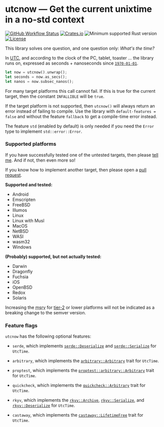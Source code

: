 # utcnow — Get the current unixtime in a no-std context

[![GitHub Workflow Status](https://img.shields.io/github/workflow/status/Kijewski/utcnow/CI?logo=github)](https://github.com/Kijewski/utcnow/actions/workflows/ci.yml)
[![Crates.io](https://img.shields.io/crates/v/utcnow?logo=rust)](https://crates.io/crates/utcnow)
![Minimum supported Rust version](https://img.shields.io/badge/rustc-1.48-important?logo=rust "Minimum Supported Rust Version")
[![License](https://img.shields.io/crates/l/utcnow?color=informational&logo=apache)](/LICENSE.md)

This library solves one question, and one question only: *What's the time?*

In [UTC](https://en.wikipedia.org/w/index.php?title=Coordinated_Universal_Time&oldid=1099753328 "Coordinated Universal Time"), and
according to the clock of the PC, tablet, toaster … the library runs on,
expressed as seconds + nanoseconds since [`1970-01-01`](https://en.wikipedia.org/w/index.php?title=Unix_time&oldid=1099912565 "Unix time").

```rust
let now = utcnow().unwrap();
let seconds = now.as_secs();
let nanos = now.subsec_nanos();
```

For many target platforms this call cannot fail.
If this is true for the current target, then the constant `INFALLIBLE` will be `true`.

If the target platform is not supported, then `utcnow()` will always return an error instead of failing to compile.
Use the library with `default-features = false` and without the feature `fallback` to get a compile-time error instead.

The feature `std` (enabled by default) is only needed if you need the `Error` type to implement `std::error::Error`.

### Supported platforms

If you have successfully tested one of the untested targets, then please [tell me](https://github.com/Kijewski/utcnow/issues).
And if not, then even more so!

If you know how to implement another target, then please open a [pull request](https://github.com/Kijewski/utcnow/pulls).

**Supported and tested:**

* Android
* Emscripten
* FreeBSD
* Illumos
* Linux
* Linux with Musl
* MacOS
* NetBSD
* WASI
* wasm32
* Windows

**(Probably) supported, but not actually tested:**

* Darwin
* Dragonfly
* Fuchsia
* iOS
* OpenBSD
* Redox
* Solaris

Increasing the <abbr title="Minimum Supported Rust Version">msrv</abbr> for [tier-2](https://doc.rust-lang.org/nightly/rustc/platform-support.html) or
lower platforms will not be indicated as a breaking change to the semver version.

### Feature flags

`utcnow` has the following optional features:

* `serde`, which implements [`serde::Deserialize`](https://docs.rs/serde/1/serde/trait.Deserialize.html)
   and [`serde::Serialize`](https://docs.rs/serde/1/serde/trait.Serialize.html) for `UtcTime`.

* `arbitrary`, which implements the [`arbitrary::Arbitrary`](https://docs.rs/arbitrary/1/arbitrary/trait.Arbitrary.html) trait for `UtcTime`.

* `proptest`, which implements the [`proptest::arbitrary::Arbitrary`](https://docs.rs/proptest/1/proptest/arbitrary/trait.Arbitrary.html) trait for `UtcTime`.

* `quickcheck`, which implements the [`quickcheck::Arbitrary`](https://docs.rs/quickcheck/1/quickcheck/trait.Arbitrary.html) trait for `UtcTime`.

* `rkyv`, which implements the [`rkyv::Archive`](https://docs.rs/rkyv/0.7/rkyv/trait.Archive.html),
  [`rkyv::Serialize`](https://docs.rs/rkyv/0.7/rkyv/trait.Serialize.html),
  and [`rkyv::Deserialize`](https://docs.rs/rkyv/0.7/rkyv/trait.Deserialize.html) for `UtcTime`.

* `castaway`, which implements the [`castaway::LifetimeFree`](https://docs.rs/castaway/0.2/castaway/trait.LifetimeFree.html)
  trait for `UtcTime`.
